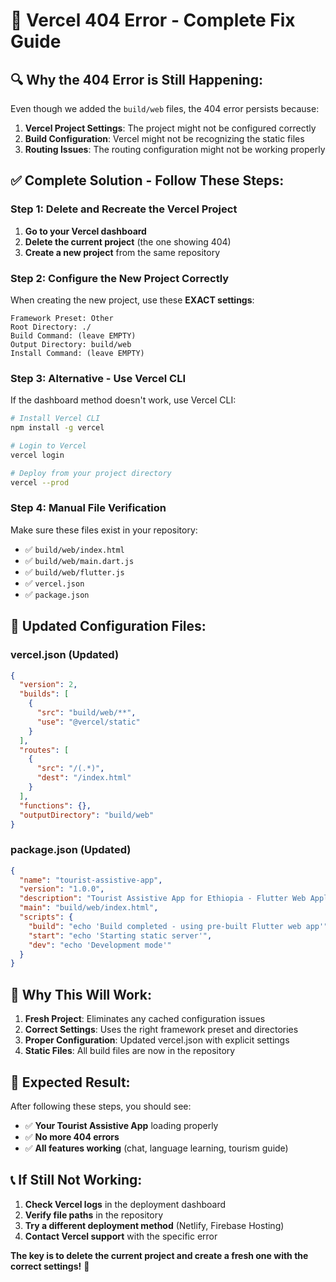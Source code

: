 # 🚨 Vercel 404 Error - Complete Fix Guide

## 🔍 **Why the 404 Error is Still Happening:**

Even though we added the `build/web` files, the 404 error persists because:

1. **Vercel Project Settings**: The project might not be configured correctly
2. **Build Configuration**: Vercel might not be recognizing the static files
3. **Routing Issues**: The routing configuration might not be working properly

## ✅ **Complete Solution - Follow These Steps:**

### **Step 1: Delete and Recreate the Vercel Project**

1. **Go to your Vercel dashboard**
2. **Delete the current project** (the one showing 404)
3. **Create a new project** from the same repository

### **Step 2: Configure the New Project Correctly**

When creating the new project, use these **EXACT settings**:

```
Framework Preset: Other
Root Directory: ./
Build Command: (leave EMPTY)
Output Directory: build/web
Install Command: (leave EMPTY)
```

### **Step 3: Alternative - Use Vercel CLI**

If the dashboard method doesn't work, use Vercel CLI:

```bash
# Install Vercel CLI
npm install -g vercel

# Login to Vercel
vercel login

# Deploy from your project directory
vercel --prod
```

### **Step 4: Manual File Verification**

Make sure these files exist in your repository:
- ✅ `build/web/index.html`
- ✅ `build/web/main.dart.js`
- ✅ `build/web/flutter.js`
- ✅ `vercel.json`
- ✅ `package.json`

## 🔧 **Updated Configuration Files:**

### **vercel.json** (Updated)
```json
{
  "version": 2,
  "builds": [
    {
      "src": "build/web/**",
      "use": "@vercel/static"
    }
  ],
  "routes": [
    {
      "src": "/(.*)",
      "dest": "/index.html"
    }
  ],
  "functions": {},
  "outputDirectory": "build/web"
}
```

### **package.json** (Updated)
```json
{
  "name": "tourist-assistive-app",
  "version": "1.0.0",
  "description": "Tourist Assistive App for Ethiopia - Flutter Web Application",
  "main": "build/web/index.html",
  "scripts": {
    "build": "echo 'Build completed - using pre-built Flutter web app'",
    "start": "echo 'Starting static server'",
    "dev": "echo 'Development mode'"
  }
}
```

## 🎯 **Why This Will Work:**

1. **Fresh Project**: Eliminates any cached configuration issues
2. **Correct Settings**: Uses the right framework preset and directories
3. **Proper Configuration**: Updated vercel.json with explicit settings
4. **Static Files**: All build files are now in the repository

## 🚀 **Expected Result:**

After following these steps, you should see:
- ✅ **Your Tourist Assistive App** loading properly
- ✅ **No more 404 errors**
- ✅ **All features working** (chat, language learning, tourism guide)

## 📞 **If Still Not Working:**

1. **Check Vercel logs** in the deployment dashboard
2. **Verify file paths** in the repository
3. **Try a different deployment method** (Netlify, Firebase Hosting)
4. **Contact Vercel support** with the specific error

**The key is to delete the current project and create a fresh one with the correct settings!** 🎉
